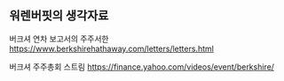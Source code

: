 ## 워렌버핏의 생각자료

버크셔 연차 보고서의 주주서한
https://www.berkshirehathaway.com/letters/letters.html

버크셔 주주총회 스트림
https://finance.yahoo.com/videos/event/berkshire/